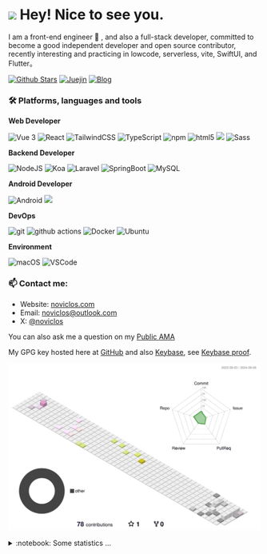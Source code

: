 <h1><img src="https://emojis.slackmojis.com/emojis/images/1531849430/4246/blob-sunglasses.gif?1531849430" width="30"/> Hey! Nice to see you.</h1>

<p>I am a front-end engineer 🌱 , and also a full-stack developer, committed to become a good independent developer and open source contributor, recently interesting and practicing in lowcode, serverless, vite, SwiftUI, and Flutter。</p>

[![Github Stars](https://img.shields.io/github/stars/noviclos?color=2da44e&label=Github%20Star&logo=github)](https://github.com/noviclos)
[![Juejin](https://img.shields.io/badge/dynamic/json?color=1e80ff&label=稀土掘金&logo=bytedance&logoColor=white&query=%24.data.follower_count&url=https%3A%2F%2Fapi.juejin.cn%2Fuser_api%2Fv1%2Fuser%2Fget%3Fuser_id%3D272334611548173)](https://juejin.cn/user/272334611548173)
[![Blog](https://img.shields.io/badge/-noviclos.com-0ea5e9?logo=Bloglovin&logoColor=white&label=Blog)](https://noviclos.com/)

### 🛠 Platforms, languages and tools

**Web Developer**


<p>
  <img alt="Vue 3" src="https://img.shields.io/badge/-Vue-5BA17F?style=flat-square&logo=vue.js&logoColor=white" />
  <img alt="React" src="https://img.shields.io/badge/-React-45b8d8?style=flat-square&logo=react&logoColor=white" />
  <img alt="TailwindCSS"src="https://img.shields.io/badge/-Tailwindcss-50B3D0?style=flat-square&logo=tailwindcss&logoColor=white" />
  <img alt="TypeScript"
    src="https://img.shields.io/badge/-TypeScript-007ACC?style=flat-square&logo=typescript&logoColor=white" />
  <img alt="npm" src="https://img.shields.io/badge/-NPM-CB3837?style=flat-square&logo=npm&logoColor=white" />
  <img alt="html5" src="https://img.shields.io/badge/-HTML5-E34F26?style=flat-square&logo=html5&logoColor=white" />
  <img src="https://img.shields.io/badge/-Css3-1572B6.svg?logo=css3&style=popout">
  <img alt="Sass" src="https://img.shields.io/badge/-Sass-CC6699?style=flat-square&logo=sass&logoColor=white" />
</p>

**Backend Developer**

<p>
  <img alt="NodeJS" src="https://img.shields.io/badge/-NodeJS-43853d?style=flat-square&logo=Node.js&logoColor=white" />
  <img alt="Koa" src="https://img.shields.io/badge/-Koa-13aa52?style=flat-square&logo=koa&logoColor=white" />
  <img alt="Laravel" src="https://img.shields.io/badge/-Laravel-13aa52?style=flat-square&logo=laravel&logoColor=white" />
  <img alt="SpringBoot" src="https://img.shields.io/badge/-SpringBoot-13aa52?style=flat-square&logo=springboot&logoColor=white" />
  <img alt="MySQL" src="https://img.shields.io/badge/-MySQL-13aa52?style=flat-square&logo=Mysql&logoColor=white" />
</p>

**Android Developer**

<p>
<img alt="Android" src="https://img.shields.io/badge/-Android-5BA17F?style=flat-square&logo=android&logoColor=white" />
<img src="https://img.shields.io/badge/-Kotlin-1572B6.svg?logo=kotlin&style=popout">
</p>

**DevOps**

<p>
  <img alt="git" src="https://img.shields.io/badge/-Git-F05032?style=flat-square&logo=git&logoColor=white" />
  <img alt="github actions" src="https://img.shields.io/badge/-Github_Actions-2088FF?style=flat-square&logo=github-actions&logoColor=white" />
  <img alt="Docker" src="https://img.shields.io/badge/-Docker-46a2f1?style=flat-square&logo=docker&logoColor=white" />
  <img alt="Ubuntu" src="https://img.shields.io/badge/-Ubuntu-DB652A?style=flat-square&logo=ubuntu&logoColor=white" />
</p>

**Environment**

<p>
  <img alt="macOS" src="https://img.shields.io/badge/-macOS-333?style=flat-square&logo=apple&logoColor=white" />
  <img alt="VSCode" src="https://img.shields.io/badge/-VSCode-007ACC?style=flat-square&logo=visualstudiocode&logoColor=white" />
</p>

### 📫 Contact me:

- Website: [noviclos.com](https://noviclos.com/)
- Email: [noviclos@outlook.com](mailto:noviclos@outlook.com)
- X: [@noviclos](https://x.com/noviclos)

You can also ask me a question on my [Public AMA](https://github.com/noviclos/noviclos/discussions/new?category=ama)

My GPG key hosted here at [GitHub](https://github.com/noviclos.gpg) and also [Keybase](https://keybase.io/noviclos/pgp_keys.asc), see [Keybase proof](https://gist.github.com/noviclos/3c0efd4abbfd1cbb116de499626da716).

![](./profile-3d-contrib/profile-south-season-animate.svg)

<details>
  <summary>:notebook: Some statistics ...</summary><br/>

<!--START_SECTION:waka-->
![Code Time](http://img.shields.io/badge/Code%20Time-2%2C137%20hrs%2048%20mins-blue)

![Profile Views](http://img.shields.io/badge/Profile%20Views-0-blue)

**🐱 My GitHub Data** 

> 📦 640.3 kB Used in GitHub's Storage 
 > 
> 🏆 63 Contributions in the Year 2024
 > 
> 💼 Opted to Hire
 > 
> 📜 3 Public Repositories 
 > 
> 🔑 314 Private Repositories 
 > 
**I'm an Early 🐤** 

```text
🌞 Morning                19 commits          █████████░░░░░░░░░░░░░░░░   35.85 % 
🌆 Daytime                20 commits          █████████░░░░░░░░░░░░░░░░   37.74 % 
🌃 Evening                14 commits          ███████░░░░░░░░░░░░░░░░░░   26.42 % 
🌙 Night                  0 commits           ░░░░░░░░░░░░░░░░░░░░░░░░░   00.00 % 
```
📅 **I'm Most Productive on Thursday** 

```text
Monday                   12 commits          ██████░░░░░░░░░░░░░░░░░░░   22.64 % 
Tuesday                  11 commits          █████░░░░░░░░░░░░░░░░░░░░   20.75 % 
Wednesday                10 commits          █████░░░░░░░░░░░░░░░░░░░░   18.87 % 
Thursday                 14 commits          ███████░░░░░░░░░░░░░░░░░░   26.42 % 
Friday                   2 commits           █░░░░░░░░░░░░░░░░░░░░░░░░   03.77 % 
Saturday                 3 commits           █░░░░░░░░░░░░░░░░░░░░░░░░   05.66 % 
Sunday                   1 commits           ░░░░░░░░░░░░░░░░░░░░░░░░░   01.89 % 
```


📊 **This Week I Spent My Time On** 

```text
🕑︎ Time Zone: Asia/Shanghai

💬 Programming Languages: 
No Activity Tracked This Week

🔥 Editors: 
No Activity Tracked This Week

💻 Operating System: 
No Activity Tracked This Week
```

**I Mostly Code in TypeScript** 

```text
TypeScript               57 repos            ██████░░░░░░░░░░░░░░░░░░░   22.89 % 
Swift                    57 repos            ██████░░░░░░░░░░░░░░░░░░░   22.89 % 
Vue                      43 repos            ████░░░░░░░░░░░░░░░░░░░░░   17.27 % 
Java                     7 repos             █░░░░░░░░░░░░░░░░░░░░░░░░   02.81 % 
SCSS                     1 repo              ░░░░░░░░░░░░░░░░░░░░░░░░░   00.40 % 
```




 Last Updated on 07/09/2024 01:10:32 UTC
<!--END_SECTION:waka-->

<a href="https://github.com/noviclos#gh-light-mode-only"><img src="https://github-readme-stats.vercel.app/api?username=noviclos&show_icons=true&theme=default&include_all_commits=true#gh-light-mode-only" alt="My GitHub Stats"/></a>
<a href="https://github.com/noviclos#gh-dark-mode-only"><img src="https://github-readme-stats.vercel.app/api?username=noviclos&show_icons=true&theme=tokyonight&include_all_commits=true#gh-dark-mode-only" alt="My GitHub Stats"/></a>
</details>
